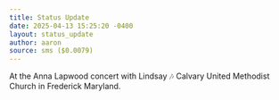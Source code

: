 ```yaml
---
title: Status Update
date: 2025-04-13 15:25:20 -0400
layout: status_update
author: aaron
source: sms ($0.0079)
---
```

At the Anna Lapwood concert with Lindsay 🎶 Calvary United Methodist Church in Frederick Maryland. 

